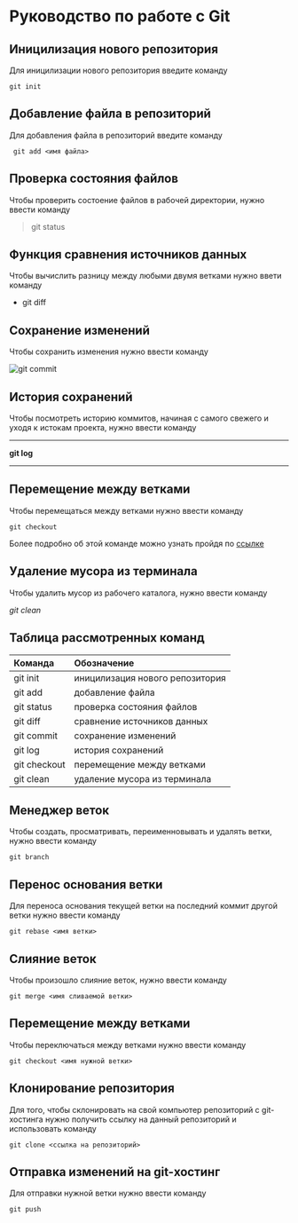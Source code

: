 # Руководство по работе с Git

## Иницилизация нового репозитория 

Для иницилизации нового репозитория введите команду
```
git init
```
## Добавление файла в репозиторий 
Для добавления файла в репозиторий введите команду
~~~
 git add <имя файла>
 ~~~
 
 ## Проверка состояния файлов
 Чтобы проверить состоение файлов в рабочей директории, нужно ввести команду

 > git status

 ## Функция сравнения источников данных

 Чтобы вычислить разницу между любыми двумя ветками нужно ввети команду

 + git diff

 ## Сохранение изменений 

 Чтобы сохранить изменения нужно ввести команду 

 ![git commit](git_commit.jpg)

 ## История сохранений

 Чтобы посмотреть историю коммитов, начиная с самого свежего и уходя к истокам проекта, нужно ввести команду

 ---
 __git log__

 ---

 ## Перемещение между ветками

 Чтобы перемещаться между ветками нужно ввести команду 
 ~~~
 git checkout
 ~~~
Более подробно об этой команде можно узнать пройдя по [ссылке](https://www.atlassian.com/ru/git/tutorials/using-branches/git-checkout#:~:text=%D0%9A%D0%BE%D0%BC%D0%B0%D0%BD%D0%B4%D0%B0%20git%20checkout%20%D0%BF%D0%BE%D0%B7%D0%B2%D0%BE%D0%BB%D1%8F%D0%B5%D1%82%20%D0%BF%D0%B5%D1%80%D0%B5%D0%BC%D0%B5%D1%89%D0%B0%D1%82%D1%8C%D1%81%D1%8F,%D0%BD%D0%BE%D0%B2%D1%8B%D0%B5%20%D0%BA%D0%BE%D0%BC%D0%BC%D0%B8%D1%82%D1%8B%20%D0%B2%20%D1%8D%D1%82%D0%BE%D0%B9%20%D0%B2%D0%B5%D1%82%D0%BA%D0%B5.)

## Удаление мусора из терминала

Чтобы удалить мусор из рабочего каталога, нужно ввести команду 

*git clean*

## Таблица рассмотренных команд

Команда | Обозначение
:-------|:-----------|
git init| иницилизация нового репозитория
git add | добавление файла
git status| проверка состояния файлов
git diff | сравнение источников данных
git commit | сохранение изменений
git log | история сохранений
git checkout | перемещение между ветками
git clean | удаление мусора из терминала| 

## Менеджер веток
Чтобы создать, просматривать, переименновывать и удалять ветки, нужно ввести команду
~~~
git branch
~~~


## Перенос основания ветки

Для переноса основания текущей ветки на последний коммит другой ветки нужно ввести команду
~~~
git rebase <имя ветки>
~~~

## Слияние веток

Чтобы произошло слияние веток, нужно ввести команду
~~~
git merge <имя сливаемой ветки>
~~~

## Перемещение между ветками

Чтобы переключаться между ветками нужно ввести команду
~~~
git checkout <имя нужной ветки>
~~~

## Клонирование репозитория

Для того, чтобы склонировать на свой компьютер репозиторий с git-хостинга нужно получить ссылку на данный репозиторий и использовать команду 
~~~
git clone <ссылка на репозиторий>
~~~

## Отправка изменений на git-хостинг

Для отправки нужной ветки нужно ввести команду

~~~
git push
~~~
